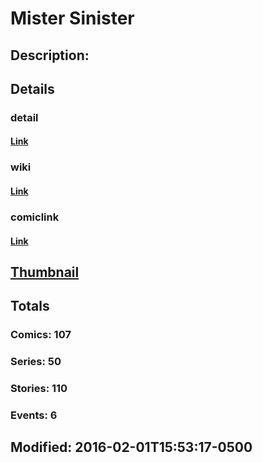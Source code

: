 # Mister Sinister
## Description: 
## Details
### detail
#### [Link](http://marvel.com/comics/characters/1009447/mister_sinister?utm_campaign=apiRef&utm_source=225578a89fc76f3d20fbffda5d17a88d)
### wiki
#### [Link](http://marvel.com/universe/Mister_Sinister?utm_campaign=apiRef&utm_source=225578a89fc76f3d20fbffda5d17a88d)
### comiclink
#### [Link](http://marvel.com/comics/characters/1009447/mister_sinister?utm_campaign=apiRef&utm_source=225578a89fc76f3d20fbffda5d17a88d)
## [Thumbnail](http://i.annihil.us/u/prod/marvel/i/mg/5/80/526034ac3c53a.jpg)
## Totals
### Comics: 107
### Series: 50
### Stories: 110
### Events: 6
## Modified: 2016-02-01T15:53:17-0500